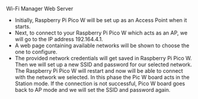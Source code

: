 
Wi-Fi Manager Web Server

- Initially, Raspberry Pi Pico W will be set up as an Access Point when it starts.
- Next, to connect to your Raspberry Pi Pico W which acts as an AP, we will go to the IP address 192.164.4.1.
- A web page containing available networks will be shown to choose the one to configure.
- The provided network credentials will get saved in Raspberry Pi Pico W.
Then we will set up a new SSID and password for our selected network. The Raspberry Pi Pico W will restart and now will be able to connect with the network we selected. In this phase the Pic W board acts in the Station mode.
If the connection is not successful, Pico W board goes back to AP mode and we will set the SSID and password again.